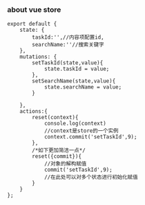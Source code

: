 ### about vue store ###

	export default {
		state: {
			taskId:'',//内容项配置id,
			searchName:''//搜索关键字
		},
		mutations: {
			setTaskId(state,value){
				state.taskId = value;
			},
			setSearchName(state,value){
				state.searchName = value;
			}
			
		},
		actions:{
			reset(context){
				console.log(context)
				//context是store的一个实例
				context.commit('setTaskId',9);
			},
			/*如下更加简洁一点*/
			reset({commit}){
				//对象的解构赋值
				commit('setTaskId',9);
				//在此处可以对多个状态进行初始化赋值
			}
		}
	};